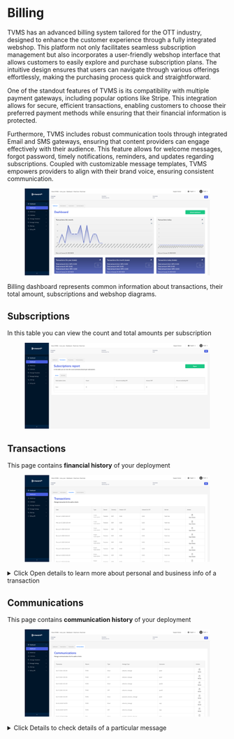 # Billing

TVMS has an advanced billing system tailored for the OTT industry, designed to enhance the customer experience through a fully integrated webshop. This platform not only facilitates seamless subscription management but also incorporates a user-friendly webshop interface that allows customers to easily explore and purchase subscription plans. The intuitive design ensures that users can navigate through various offerings effortlessly, making the purchasing process quick and straightforward.

One of the standout features of TVMS is its compatibility with multiple payment gateways, including popular options like Stripe. This integration allows for secure, efficient transactions, enabling customers to choose their preferred payment methods while ensuring that their financial information is protected.&#x20;

Furthermore, TVMS includes robust communication tools through integrated Email and SMS gateways, ensuring that content providers can engage effectively with their audience. This feature allows for welcome messages, forgot password, timely notifications, reminders, and updates regarding subscriptions. Coupled with customizable message templates, TVMS empowers providers to align with their brand voice, ensuring consistent communication.

<figure><img src="../../.gitbook/assets/изображение (16).png" alt=""><figcaption></figcaption></figure>

Billing dashboard represents common information about transactions, their total amount, subscriptions and webshop diagrams.

## Subscriptions

In this table you can view the count and total amounts per subscription

<figure><img src="../../.gitbook/assets/изображение (23).png" alt=""><figcaption></figcaption></figure>

## Transactions

This page contains **financial history** of your deployment

<figure><img src="../../.gitbook/assets/изображение (18).png" alt=""><figcaption></figcaption></figure>

<details>

<summary>Click Open details to learn more about personal and business info of a transaction</summary>

![](<../../.gitbook/assets/изображение (19).png>)

</details>

## Communications

This page contains **communication history** of your deployment

<figure><img src="../../.gitbook/assets/изображение (20).png" alt=""><figcaption></figcaption></figure>

<details>

<summary>Click Details to check details of a particular message</summary>

![](<../../.gitbook/assets/изображение (21).png>)

</details>

